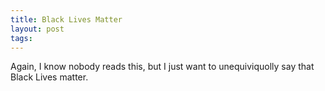```yaml
---
title: Black Lives Matter
layout: post
tags:
---
```


Again, I know nobody reads this, but I just want to unequiviquolly say that Black Lives matter.
